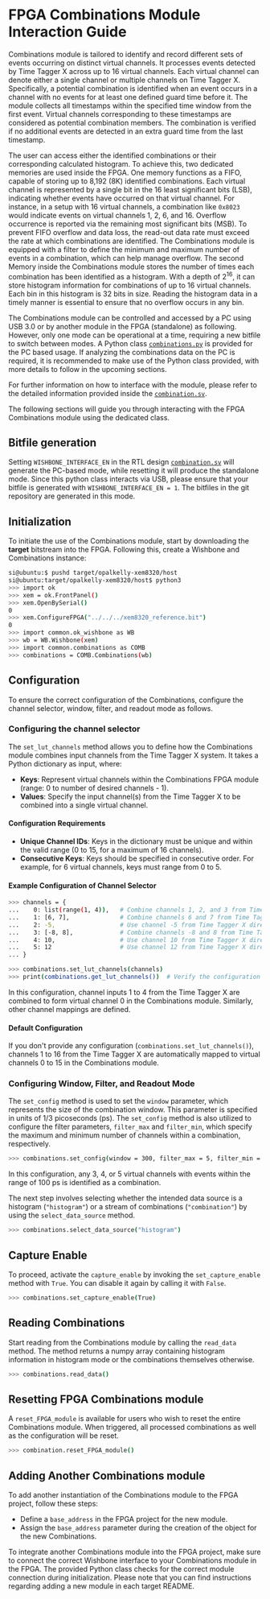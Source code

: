 # FPGA Combinations Module Interaction Guide

Combinations module is tailored to identify and record different sets of events occurring on distinct virtual channels. It processes events detected by Time Tagger X across up to 16 virtual channels. Each virtual channel can denote either a single channel or multiple channels on Time Tagger X. Specifically, a potential combination is identified when an event occurs in a channel with no events for at least one defined guard time before it. The module collects all timestamps within the specified time window from the first event. Virtual channels corresponding to these timestamps are considered as potential combination members. The combination is verified if no additional events are detected in an extra guard time from the last timestamp.

The user can access either the identified combinations or their corresponding calculated histogram. To achieve this, two dedicated memories are used inside the FPGA. One memory functions as a FIFO, capable of storing up to 8,192 (8K) identified combinations. Each virtual channel is represented by a single bit in the 16 least significant bits (LSB), indicating whether events have occurred on that virtual channel. For instance, in a setup with 16 virtual channels, a combination like `0x8023` would indicate events on virtual channels 1, 2, 6, and 16. Overflow occurrence is reported via the remaining most significant bits (MSB). To prevent FIFO overflow and data loss, the read-out data rate must exceed the rate at which combinations are identified. The Combinations module is equipped with a filter to define the minimum and maximum number of events in a combination, which can help manage overflow. The second Memory inside the Combinations module stores the number of times each combination has been identified as a histogram. With a depth of $2^{16}$, it can store histogram information for combinations of up to 16 virtual channels. Each bin in this histogram is 32 bits in size. Reading the histogram data in a timely manner is essential to ensure that no overflow occurs in any bin.

The Combinations module can be controlled and accessed by a PC using USB 3.0 or by another module in the FPGA (standalone) as following. However, only one mode can be operational at a time, requiring a new bitfile to switch between modes.
A Python class [`combinations.py`](./host/combinations.py) is provided for the PC based usage. If analyzing the combinations data on the PC is required, it is recommended to make use of the Python class provided, with more details to follow in the upcoming sections.

For further information on how to interface with the module, please refer to the detailed information provided inside the [`combination.sv`](./hdl/combination/combination.sv).

The following sections will guide you through interacting with the FPGA Combinations module using the dedicated class.

## Bitfile generation

Setting `WISHBONE_INTERFACE_EN` in the RTL design [`combination.sv`](./hdl/combination/combination.sv) will generate the PC-based mode, while resetting it will produce the standalone mode. Since this python class interacts via USB, please ensure that your bitfile is generated with `WISHBONE_INTERFACE_EN = 1`. The bitfiles in the git repository are generated in this mode.

## Initialization

To initiate the use of the Combinations module, start by downloading the **target** bitstream into the FPGA. Following this, create a Wishbone and Combinations instance:

``` sh
si@ubuntu:$ pushd target/opalkelly-xem8320/host
si@ubuntu:target/opalkelly-xem8320/host$ python3
>>> import ok
>>> xem = ok.FrontPanel()
>>> xem.OpenBySerial()
0
>>> xem.ConfigureFPGA("../../../xem8320_reference.bit")
0
>>> import common.ok_wishbone as WB
>>> wb = WB.Wishbone(xem)
>>> import common.combinations as COMB
>>> combinations = COMB.Combinations(wb)
```

## Configuration

To ensure the correct configuration of the Combinations, configure the channel selector, window, filter, and readout mode as follows.

### Configuring the channel selector

The `set_lut_channels` method allows you to define how the Combinations module combines input channels from the Time Tagger X system. It takes a Python dictionary as input, where:

- **Keys**: Represent virtual channels within the Combinations FPGA module (range: 0 to number of desired channels - 1).
- **Values**: Specify the input channel(s) from the Time Tagger X to be combined into a single virtual channel.

#### Configuration Requirements

- **Unique Channel IDs**: Keys in the dictionary must be unique and within the valid range (0 to 15, for a maximum of 16 channels).
- **Consecutive Keys**: Keys should be specified in consecutive order. For example, for 6 virtual channels, keys must range from 0 to 5.

#### Example Configuration of Channel Selector

``` sh
>>> channels = {
...    0: list(range(1, 4)),   # Combine channels 1, 2, and 3 from Time Tagger X
...    1: [6, 7],              # Combine channels 6 and 7 from Time Tagger X
...    2: -5,                  # Use channel -5 from Time Tagger X directly
...    3: [-8, 8],             # Combine channels -8 and 8 from Time Tagger X
...    4: 10,                  # Use channel 10 from Time Tagger X directly
...    5: 12                   # Use channel 12 from Time Tagger X directly
... }

>>> combinations.set_lut_channels(channels)
>>> print(combinations.get_lut_channels())  # Verify the configuration
```

In this configuration, channel inputs 1 to 4 from the Time Tagger X are combined to form virtual channel 0 in the Combinations module. Similarly, other channel mappings are defined.

#### Default Configuration

If you don't provide any configuration (`combinations.set_lut_channels()`), channels 1 to 16 from the Time Tagger X are automatically mapped to virtual channels 0 to 15 in the Combinations module.

### Configuring Window, Filter, and Readout Mode

The `set_config` method is used to set the `window` parameter, which represents the size of the combination window. This parameter is specified in units of 1/3 picoseconds (ps). The `set_config` method is also utilized to configure the filter parameters, `filter_max` and `filter_min`, which specify the maximum and minimum number of channels within a combination, respectively.

``` sh
>>> combinations.set_config(window = 300, filter_max = 5, filter_min = 3)
```

In this configuration, any 3, 4, or 5 virtual channels with events within the range of 100 ps is identified as a combination.

The next step involves selecting whether the intended data source is a histogram (`"histogram"`) or a stream of combinations (`"combination"`) by using the `select_data_source` method.

``` sh
>>> combinations.select_data_source("histogram")
```

## Capture Enable

To proceed, activate the `capture_enable` by invoking the `set_capture_enable` method with `True`. You can disable it again by calling it with `False`.

``` sh
>>> combinations.set_capture_enable(True)
```

## Reading Combinations

Start reading from the Combinations module by calling the `read_data` method. The method returns a numpy array containing histogram information in histogram mode or the combinations themselves otherwise.

``` sh
>>> combinations.read_data()
```

## Resetting FPGA Combinations module

A `reset_FPGA_module` is available for users who wish to reset the entire Combinations module. When triggered, all processed combinations as well as the configuration will be reset.

``` sh
>>> combination.reset_FPGA_module()
```

## Adding Another Combinations module

To add another instantiation of the Combinations module to the FPGA project, follow these steps:

- Define a `base_address` in the FPGA project for the new module.
- Assign the `base_address` parameter during the creation of the object for the new Combinations.

To integrate another Combinations module into the FPGA project, make sure to connect the correct Wishbone interface to your Combinations module in the FPGA. The provided Python class checks for the correct module connection during initialization. Please note that you can find instructions regarding adding a new module in each target README.
